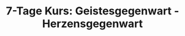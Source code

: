 ---
layout: SeminarLayout
title: '7-Tage Kurs: Geistesgegenwart - Herzensgegenwart'
startDate: '01.08.2020'
endDate: '08.08.2020'
descriptionShort: 'Schweigekurs mit Meditationsanleitungen zum Thema der "Anwendungen von Geistesgegenwart" (satipatthāna).'
description: 'Sanfte und präzise Schulung in Geistessammlung, gründlichem Erwägen und liebender Güte vertiefen die Einsicht in die Muster des Geistes und erschließen innere Kräfte. Die Vertiefung von Körper- und Atmungsachtsamkeit und der Herzensverfassungen (Brahmavihāra) ermöglichen geistige Sammlung und die Erfahrung der Tiefenkraft innerer Stille. Verstrickungen werden einsehbar, ihre Lösung und heilsame Verwandlung in tieferem Selbstverständnis möglich. Format: Schweigekurs. Bewusste Achtsamkeit findet ihre Anwendung in allen Aktivitäten des Tages. Anleitungen und Anregungen zur Schulung der Geistesgegenwart. Meditation in Stille, Atem- und Körperachtsamkeit; Übungen im Sitzen, Stehen und Gehen. Gruppen- und Einzelgespräch.
Voraussetzungen: für erfahrene Meditierende.'
honorar: 'Dana (auf freiwilliger Basis)'
kursgebuehr: 'siehe Bodhi-College'
unterkunft: 'siehe Bodhi-College'
dozentenbeschreibung: '**Akincano M. Weber** war 20 Jahre Mönch in Europa und Asien und ist der Praxis und Überlieferung des frühen Buddhismus verbunden. Er studierte Buddhistische Psychotherapie in London (M.A.), unterrichtet international als Meditations- und Dharmalehrer und ist Mitbegründer von Bodhi College. Er führt eine Praxis für Dialogische Prozessbegleitung und ist in der Aus- und Fortbildung von Lehrern achtsamkeitsbasierter Verfahren tätig.'
website: 'Akincano M. Weber'
websiteUrl: 'http://www.akincano.net'
performers: 'Akincano M. Weber'
---